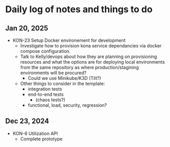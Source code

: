 # Daily log of notes and things to do

## Jan 20, 2025

- KON-23 Setup Docker environement for development
  - Investigate how to provision kona service dependancies via docker compose configuration.
  - Talk to Kelly/devops about how they are planning on provisioning resources and what the options are for deploying local environments from the same repository as where production/stagining environments will be procured?
    - Could we use Minikube/K3D (Tilt?)
  - Other things to consider in the template:
    - integration tests
    - end-to-end tests
      - (chaos tests?)
    - functional, load, security, regression?

## Dec 23, 2024

- KON-6 Utilization API
  - Complete prototype
